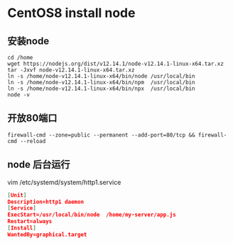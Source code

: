 # CentOS8 install node 
## 安装node
```shell
cd /home
wget https://nodejs.org/dist/v12.14.1/node-v12.14.1-linux-x64.tar.xz
tar -Jxvf node-v12.14.1-linux-x64.tar.xz
ln -s /home/node-v12.14.1-linux-x64/bin/node /usr/local/bin
ln -s /home/node-v12.14.1-linux-x64/bin/npm  /usr/local/bin
ln -s /home/node-v12.14.1-linux-x64/bin/npx  /usr/local/bin
node -v
```
## 开放80端口
`firewall-cmd --zone=public --permanent --add-port=80/tcp && firewall-cmd --reload`
## node 后台运行
vim /etc/systemd/system/http1.service
```json
[Unit]
Description=http1 daemon
[Service]
ExecStart=/usr/local/bin/node  /home/my-server/app.js
Restart=always
[Install]
WantedBy=graphical.target
```